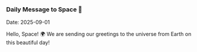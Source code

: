 ### Daily Message to Space 🌌
Date: 2025-09-01

Hello, Space! 🌍 We are sending our greetings to the universe from Earth on this beautiful day!
